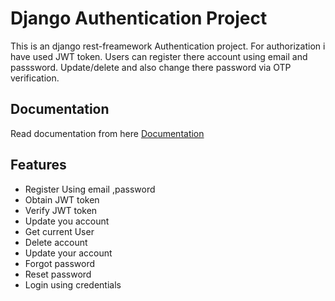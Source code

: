 # Django Authentication Project

This is an django rest-freamework Authentication project. For authorization i have used JWT token. Users can register there account using email and passsword. Update/delete and also change there password via OTP verification.

## Documentation

Read documentation from here
[Documentation](https://documenter.getpostman.com/view/36480406/2sA3duFDGj)

## Features

- Register Using email ,password
- Obtain JWT token
- Verify JWT token
- Update you account
- Get current User
- Delete account
- Update your account
- Forgot password
- Reset password
- Login using credentials
